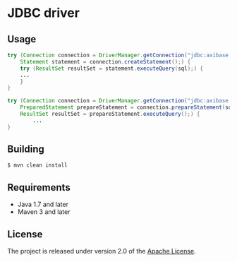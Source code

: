# JDBC driver

## Usage

```java
try (Connection connection = DriverManager.getConnection("jdbc:axibase:atsd:" + <ATDS_URL>, <ATSD_LOGIN>, <ATSD_PASSWORD>);
	Statement statement = connection.createStatement();) {
    try (ResultSet resultSet = statement.executeQuery(sql);) {
	...
    }
}
```

```java
try (Connection connection = DriverManager.getConnection("jdbc:axibase:atsd:" + <ATDS_URL>, <ATSD_LOGIN>, <ATSD_PASSWORD>);
	PreparedStatement prepareStatement = connection.prepareStatement(sql);
	ResultSet resultSet = prepareStatement.executeQuery();) {
	    ...
}
```

## Building

```bash
$ mvn clean install 
```

## Requirements
* Java 1.7 and later
* Maven 3 and later


## License
The project is released under version 2.0 of the [Apache License](http://www.apache.org/licenses/LICENSE-2.0).
